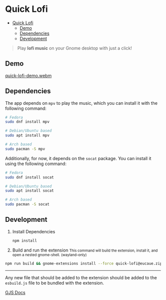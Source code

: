 # Quick Lofi

<!--toc:start-->

- [Quick Lofi](#quick-lofi)
  - [Demo](#demo)
  - [Dependencies](#dependencies)
  - [Development](#development)
  <!--toc:end-->

> Play **lofi music** on your Gnome desktop with just a click!

## Demo

[quick-lofi-demo.webm](https://github.com/EuCaue/gnome-shell-extension-quick-lofi/assets/69485603/351f34da-023c-4b28-94d6-b49ca83aa34d)

## Dependencies

The app depends on `mpv` to play the music,
which you can install it with the following command:

```bash
# Fedora
sudo dnf install mpv

# Debian/Ubuntu based
sudo apt install mpv

# Arch based
sudo pacman -S mpv
```

Additionally, for now, it depends on the `socat` package.
You can install it using the following command:

```bash
# Fedora
sudo dnf install socat

# Debian/Ubuntu based
sudo apt install socat

# Arch based
sudo pacman -S socat
```

## Development

1. Install Dependencies

   ```bash
   npm install
   ```

2. Build and run the extension
   <small>This command will build the extension, install it, and open a nested gnome-shell. (wayland-only)</small>

```bash
npm run build && gnome-extensions install --force quick-lofi@eucaue.zip && clear && dbus-run-session -- gnome-shell --nested --wayland
```

---

Any new file that should be added to the extension should be added to
the `esbuild.js` file to be bundled with the extension.

[GJS Docs](https://gjs.guide/)
